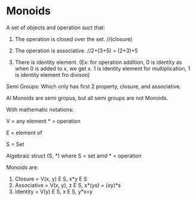 # Monoids

A set of objects and operation suct that:

1) The operation is closed over the set.  //(closure)

2) The operation is associative.  //2+(3+5) = (2+3)+5

3) There is identity element. (Ex: for operation addition, 0 is identity as when 0 is added to x, we get x. 1 is identity element for multiplication, 1 is identity element fro divison)


Semi Groups:
Which only has first 2 property, closure, and associative.

Al Monoids are semi gropus, but all semi groups are not Monoids.

With mathematic notations:

V = any element   * = operation

E = element of

S = Set

Algebraic struct (S, *) where S = set amd * = operation

Monoids are:
1) Closure      = V(x, y) E S, x*y E S
2) Associative  = V(x, y), z E S, x*(y*s) = (x*y)*s
3) Identity     = V(y) E S, x E S, y*x=y  
